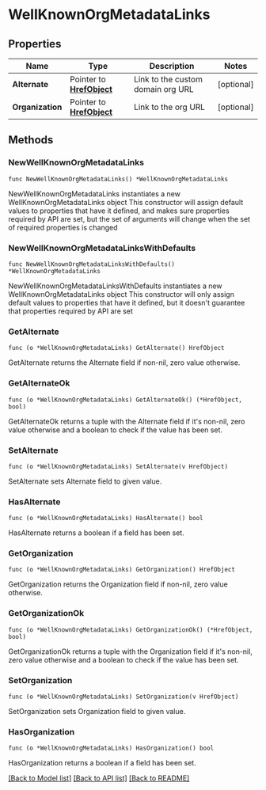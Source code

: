 # WellKnownOrgMetadataLinks

## Properties

Name | Type | Description | Notes
------------ | ------------- | ------------- | -------------
**Alternate** | Pointer to [**HrefObject**](HrefObject.md) | Link to the custom domain org URL | [optional] 
**Organization** | Pointer to [**HrefObject**](HrefObject.md) | Link to the org URL | [optional] 

## Methods

### NewWellKnownOrgMetadataLinks

`func NewWellKnownOrgMetadataLinks() *WellKnownOrgMetadataLinks`

NewWellKnownOrgMetadataLinks instantiates a new WellKnownOrgMetadataLinks object
This constructor will assign default values to properties that have it defined,
and makes sure properties required by API are set, but the set of arguments
will change when the set of required properties is changed

### NewWellKnownOrgMetadataLinksWithDefaults

`func NewWellKnownOrgMetadataLinksWithDefaults() *WellKnownOrgMetadataLinks`

NewWellKnownOrgMetadataLinksWithDefaults instantiates a new WellKnownOrgMetadataLinks object
This constructor will only assign default values to properties that have it defined,
but it doesn't guarantee that properties required by API are set

### GetAlternate

`func (o *WellKnownOrgMetadataLinks) GetAlternate() HrefObject`

GetAlternate returns the Alternate field if non-nil, zero value otherwise.

### GetAlternateOk

`func (o *WellKnownOrgMetadataLinks) GetAlternateOk() (*HrefObject, bool)`

GetAlternateOk returns a tuple with the Alternate field if it's non-nil, zero value otherwise
and a boolean to check if the value has been set.

### SetAlternate

`func (o *WellKnownOrgMetadataLinks) SetAlternate(v HrefObject)`

SetAlternate sets Alternate field to given value.

### HasAlternate

`func (o *WellKnownOrgMetadataLinks) HasAlternate() bool`

HasAlternate returns a boolean if a field has been set.

### GetOrganization

`func (o *WellKnownOrgMetadataLinks) GetOrganization() HrefObject`

GetOrganization returns the Organization field if non-nil, zero value otherwise.

### GetOrganizationOk

`func (o *WellKnownOrgMetadataLinks) GetOrganizationOk() (*HrefObject, bool)`

GetOrganizationOk returns a tuple with the Organization field if it's non-nil, zero value otherwise
and a boolean to check if the value has been set.

### SetOrganization

`func (o *WellKnownOrgMetadataLinks) SetOrganization(v HrefObject)`

SetOrganization sets Organization field to given value.

### HasOrganization

`func (o *WellKnownOrgMetadataLinks) HasOrganization() bool`

HasOrganization returns a boolean if a field has been set.


[[Back to Model list]](../README.md#documentation-for-models) [[Back to API list]](../README.md#documentation-for-api-endpoints) [[Back to README]](../README.md)


